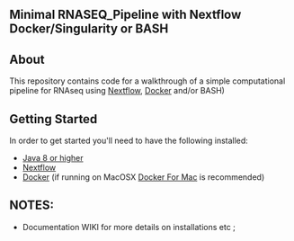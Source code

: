 ## Minimal RNASEQ_Pipeline with Nextflow Docker/Singularity or BASH 

## About
This repository contains code for a walkthrough of a simple computational pipeline for RNAseq using [Nextflow](https://www.nextflow.io/), [Docker](https://www.docker.com/) and/or BASH)

## Getting Started

In order to get started you'll need to have the following installed:

* [Java 8 or higher](http://www.oracle.com/technetwork/java/javase/downloads/index.html)
* [Nextflow](https://github.com/amnahsiddiqa/NGS_Pipelines/wiki/Install-and-Check-NEXTFLOW)
* [Docker](https://docs.docker.com/install/) (if running on MacOSX [Docker For Mac](https://www.docker.com/docker-mac) is recommended)




## NOTES:
* Documentation WIKI for more details on installations etc ; 
